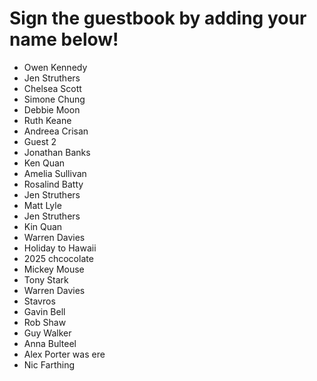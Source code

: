 
# Sign the guestbook by adding your name below!

- Owen Kennedy
- Jen Struthers
- Chelsea Scott
- Simone Chung
- Debbie Moon
- Ruth Keane
- Andreea Crisan
- Guest 2
- Jonathan Banks
- Ken Quan
- Amelia Sullivan
- Rosalind Batty
- Jen Struthers
- Matt Lyle
- Jen Struthers
- Kin Quan
- Warren Davies
- Holiday to Hawaii
- 2025 chcocolate
- Mickey Mouse
- Tony Stark
- Warren Davies
- Stavros
- Gavin Bell
- Rob Shaw
- Guy Walker
- Anna Bulteel
- Alex Porter was ere
- Nic Farthing
